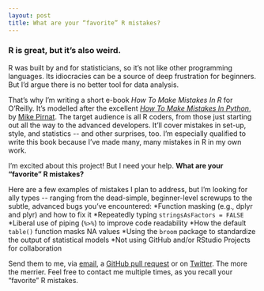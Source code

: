 ```yaml
---
layout: post
title: What are your “favorite” R mistakes?
---
```


### R is great, but it’s also weird. 

R was built by and for statisticians, so it’s not like other programming languages. Its idiocracies can be a source of deep frustration for beginners. But I’d argue there is no better tool for data analysis.

That’s why I’m writing a short e-book *How To Make Mistakes In R* for O’Reilly. It’s modelled after the excellent [*How To Make Mistakes In Python*](http://www.oreilly.com/programming/free/how-to-make-mistakes-in-python.csp), by [Mike Pirnat](http://mike.pirnat.com/). The target audience is all R coders, from those just starting out all the way to the advanced developers. It’ll cover mistakes in set-up, style, and statistics -- and other surprises, too. I’m especially qualified to write this book because I’ve made many, many mistakes in R  in my own work.

I’m excited about this project! But I need your help. **What are your “favorite” R mistakes?**

Here are a few examples of mistakes I plan to address, but I’m looking for ally types -- ranging from the dead-simple, beginner-level screwups to the subtle, advanced bugs you’ve encountered:
*Function masking (e.g., dplyr and plyr) and how to fix it
*Repeatedly typing `stringsAsFactors = FALSE`
*Liberal use of piping (`%>%`) to improve code readability
*How the default `table()` function masks NA values
*Using the `broom` package to standardize the output of statistical models
*Not using GitHub and/or RStudio Projects for collaboration

Send them to me, via [email](mailto:andrew.w.flowers@gmail.com), a [GitHub pull request](https://github.com/andrewflowers) or on [Twitter](https://twitter.com/andrewflowers). The more the merrier. Feel free to contact me multiple times, as you recall your “favorite” R mistakes. 


